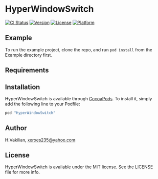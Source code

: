 # HyperWindowSwitch

[![CI Status](http://img.shields.io/travis/H.Vakilian/HyperWindowSwitch.svg?style=flat)](https://travis-ci.org/H.Vakilian/HyperWindowSwitch)
[![Version](https://img.shields.io/cocoapods/v/HyperWindowSwitch.svg?style=flat)](http://cocoapods.org/pods/HyperWindowSwitch)
[![License](https://img.shields.io/cocoapods/l/HyperWindowSwitch.svg?style=flat)](http://cocoapods.org/pods/HyperWindowSwitch)
[![Platform](https://img.shields.io/cocoapods/p/HyperWindowSwitch.svg?style=flat)](http://cocoapods.org/pods/HyperWindowSwitch)

## Example

To run the example project, clone the repo, and run `pod install` from the Example directory first.

## Requirements

## Installation

HyperWindowSwitch is available through [CocoaPods](http://cocoapods.org). To install
it, simply add the following line to your Podfile:

```ruby
pod "HyperWindowSwitch"
```

## Author

H.Vakilian, xerxes235@yahoo.com

## License

HyperWindowSwitch is available under the MIT license. See the LICENSE file for more info.
